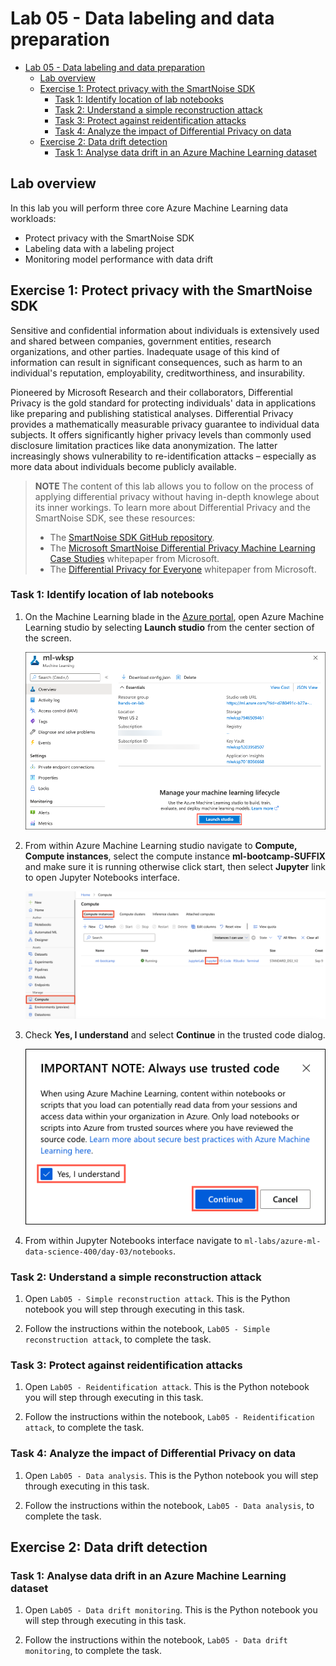 # Lab 05 - Data labeling and data preparation

- [Lab 05 - Data labeling and data preparation](#lab-05---data-labeling-and-data-preparation)
  - [Lab overview](#lab-overview)
  - [Exercise 1: Protect privacy with the SmartNoise SDK](#exercise-1-protect-privacy-with-the-smartnoise-sdk)
    - [Task 1: Identify location of lab notebooks](#task-1-identify-location-of-lab-notebooks)
    - [Task 2: Understand a simple reconstruction attack](#task-2-understand-a-simple-reconstruction-attack)
    - [Task 3: Protect against reidentification attacks](#task-3-protect-against-reidentification-attacks)
    - [Task 4: Analyze the impact of Differential Privacy on data](#task-4-analyze-the-impact-of-differential-privacy-on-data)
  - [Exercise 2: Data drift detection](#exercise-2-data-drift-detection)
    - [Task 1: Analyse data drift in an Azure Machine Learning dataset](#task-1-analyse-data-drift-in-an-azure-machine-learning-dataset)

## Lab overview

In this lab you will perform three core Azure Machine Learning data workloads:

- Protect privacy with the SmartNoise SDK
- Labeling data with a labeling project
- Monitoring model performance with data drift

## Exercise 1: Protect privacy with the SmartNoise SDK

Sensitive and confidential information about individuals is extensively used and shared between companies, government entities, research organizations, and other parties. Inadequate usage of this kind of information can result in significant consequences, such as harm to an individual's reputation, employability, creditworthiness, and insurability.

Pioneered by Microsoft Research and their collaborators, Differential Privacy is the gold standard for protecting individuals' data in applications like preparing and publishing statistical analyses. Differential Privacy provides a mathematically measurable privacy guarantee to individual data subjects. It offers significantly higher privacy levels than commonly used disclosure limitation practices like data anonymization. The latter increasingly shows vulnerability to re-identification attacks – especially as more data about individuals become publicly available.

>**NOTE**
> The content of this lab allows you to follow on the process of applying differential privacy without having in-depth knowlege about its inner workings. To learn more about Differential Privacy and the SmartNoise SDK, see these resources:
> - The [SmartNoise SDK GitHub repository](https://github.com/opendp/smartnoise-sdk).
> - The [Microsoft SmartNoise Differential Privacy Machine Learning Case Studies](https://azure.microsoft.com/en-us/resources/microsoft-smartnoisedifferential-privacy-machine-learning-case-studies/) whitepaper from Microsoft.
> - The [Differential Privacy for Everyone](https://download.microsoft.com/download/D/1/F/D1F0DFF5-8BA9-4BDF-8924-7816932F6825/Differential_Privacy_for_Everyone.pdf) whitepaper from Microsoft.

### Task 1: Identify location of lab notebooks

1. On the Machine Learning blade in the [Azure portal](https://portal.azure.com/), open Azure Machine Learning studio by selecting **Launch studio** from the center section of the screen.

   ![The Launch studio button is highlighted on the Machine Learning blade.](media/machine-learning-launch-studio.png "Launch Azure Machine Learning studio")

2. From within Azure Machine Learning studio navigate to **Compute, Compute instances**, select the compute instance **ml-bootcamp-SUFFIX** and make sure it is running otherwise click start, then select **Jupyter** link to open Jupyter Notebooks interface.

   ![The Jupyter link is highlighted next to the ml-bootcamp-SUFFIX compute instance.](media/ml-workspace-compute-instances.png "Compute instances")

3. Check **Yes, I understand** and select **Continue** in the trusted code dialog.

   ![In the Always use trusted code dialog, Yes, I understand is checked, and the continue button is highlighted.](media/trusted-code-dialog.png "Always use trusted code")

4. From within Jupyter Notebooks interface navigate to `ml-labs/azure-ml-data-science-400/day-03/notebooks`.

### Task 2: Understand a simple reconstruction attack

1. Open `Lab05 - Simple reconstruction attack`. This is the Python notebook you will step through executing in this task.

2. Follow the instructions within the notebook, `Lab05 - Simple reconstruction attack`, to complete the task.

### Task 3: Protect against reidentification attacks

1. Open `Lab05 - Reidentification attack`. This is the Python notebook you will step through executing in this task.

2. Follow the instructions within the notebook, `Lab05 - Reidentification attack`, to complete the task.

### Task 4: Analyze the impact of Differential Privacy on data

1. Open `Lab05 - Data analysis`. This is the Python notebook you will step through executing in this task.

2. Follow the instructions within the notebook, `Lab05 - Data analysis`, to complete the task.


## Exercise 2: Data drift detection

### Task 1: Analyse data drift in an Azure Machine Learning dataset

1. Open `Lab05 - Data drift monitoring`. This is the Python notebook you will step through executing in this task.

2. Follow the instructions within the notebook, `Lab05 - Data drift monitoring`, to complete the task.
